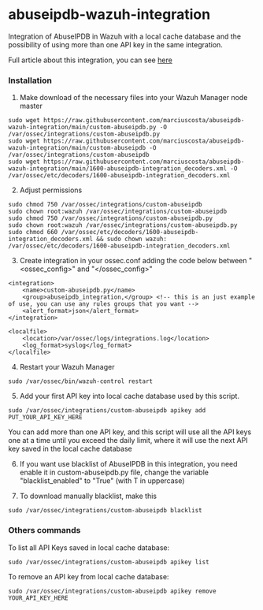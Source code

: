 # abuseipdb-wazuh-integration
Integration of AbuseIPDB in Wazuh with a local cache database and the possibility of using more than one API key in the same integration.


Full article about this integration, you can see [here](https://marcius.pro/index.php/2024/02/27/integrando-o-abuseipdb-ao-wazuh-com-cache-local/)

### Installation
1. Make download of the necessary files into your Wazuh Manager node master
```
sudo wget https://raw.githubusercontent.com/marciuscosta/abuseipdb-wazuh-integration/main/custom-abuseipdb.py -O /var/ossec/integrations/custom-abuseipdb.py
sudo wget https://raw.githubusercontent.com/marciuscosta/abuseipdb-wazuh-integration/main/custom-abuseipdb -O /var/ossec/integrations/custom-abuseipdb
sudo wget https://raw.githubusercontent.com/marciuscosta/abuseipdb-wazuh-integration/main/1600-abuseipdb-integration_decoders.xml -O /var/ossec/etc/decoders/1600-abuseipdb-integration_decoders.xml
```
2. Adjust permissions
```
sudo chmod 750 /var/ossec/integrations/custom-abuseipdb
sudo chown root:wazuh /var/ossec/integrations/custom-abuseipdb
sudo chmod 750 /var/ossec/integrations/custom-abuseipdb.py
sudo chown root:wazuh /var/ossec/integrations/custom-abuseipdb.py
sudo chmod 660 /var/ossec/etc/decoders/1600-abuseipdb-integration_decoders.xml && sudo chown wazuh: /var/ossec/etc/decoders/1600-abuseipdb-integration_decoders.xml
```
3. Create integration in your ossec.conf adding the code below between "<ossec_config>" and "</ossec_config>"
```
<integration>
    <name>custom-abuseipdb.py</name>
    <group>abuseipdb_integration,</group> <!-- this is an just example of use, you can use any rules groups that you want -->
    <alert_format>json</alert_format>
</integration>

<localfile>
    <location>/var/ossec/logs/integrations.log</location>
    <log_format>syslog</log_format>
</localfile>
```
4. Restart your Wazuh Manager
```
sudo /var/ossec/bin/wazuh-control restart
```
5. Add your first API key into local cache database used by this script.
```
sudo /var/ossec/integrations/custom-abuseipdb apikey add PUT_YOUR_API_KEY_HERE
```
You can add more than one API key, and this script will use all the API keys one at a time until you exceed the daily limit, where it will use the next API key saved in the local cache database

6. If you want use blacklist of AbuseIPDB in this integration, you need enable it in custom-abuseipdb.py file, change the variable "blacklist_enabled" to "True" (with T in uppercase)

7. To download manually blacklist, make this
```
sudo /var/ossec/integrations/custom-abuseipdb blacklist
```

### Others commands

To list all API Keys saved in local cache database:
```
sudo /var/ossec/integrations/custom-abuseipdb apikey list
```

To remove an API key from local cache database:
```
sudo /var/ossec/integrations/custom-abuseipdb apikey remove YOUR_API_KEY_HERE
```
